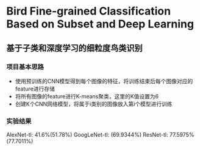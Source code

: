 # Bird Fine-grained Classification Based on Subset and Deep Learning
## 基于子类和深度学习的细粒度鸟类识别

### 项目基本思路
- 使用预训练的CNN模型得到每个图像的特征，将训练结束后每个图像对应的feature进行存储
- 将所有图像的feature进行K-means聚类，这里的K值设置为6
- 创建K个CNN网络模型，将属于i类别的图像放入第i个模型进行训练

### 实验结果
AlexNet-tl: 41.6%(51.78%)
GoogLeNet-tl: (69.9344%)
ResNet-tl: 77.5975%(77.7011%)